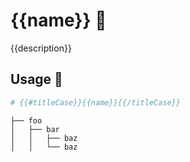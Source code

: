 # {{name}} 💙

{{description}}

## Usage 🚀

```sh
# {{#titleCase}}{{name}}{{/titleCase}}
```

```
├── foo
│   ├── bar
│   │   ├── baz
│   │   └── baz
```

